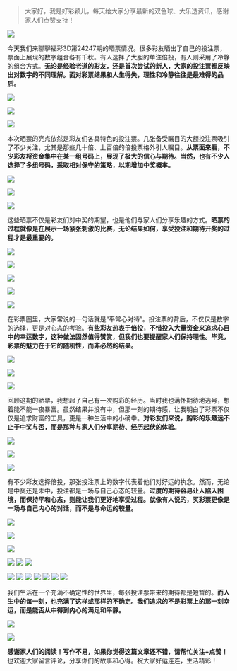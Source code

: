 > 大家好，我是好彩颖儿，每天给大家分享最新的双色球、大乐透资讯，感谢家人们点赞支持！


![](https://cdn.jsdelivr.net/gh/wangwenjie1314/PicCDN/2024-9-13/1726212681972-image.png)


今天我们来聊聊福彩3D第24247期的晒票情况。很多彩友晒出了自己的投注票，票面上展现的数字组合各有千秋。有人选择了大胆的单注倍投，有人则采用了冷静的组合方式。**无论是经验老道的彩友，还是首次尝试的新人，大家的投注票都反映出对数字的不同理解。面对彩票结果和人生得失，理性和冷静往往是最难得的品质。**


![](https://cdn.jsdelivr.net/gh/wangwenjie1314/PicCDN/2024-9-13/1726212775115-image.png)


![](https://cdn.jsdelivr.net/gh/wangwenjie1314/PicCDN/2024-9-13/1726212823179-image.png)


![](https://cdn.jsdelivr.net/gh/wangwenjie1314/PicCDN/2024-9-13/1726213577591-image.png)


本次晒票的亮点依然是彩友们各具特色的投注票。几张备受瞩目的大额投注票吸引了不少关注，尤其是那些几十倍、上百倍的倍投票格外引人瞩目。**从票面来看，不少彩友将资金集中在某一组号码上，展现了极大的信心与期待。当然，也有不少人选择了多组号码，采取相对保守的策略，以期增加中奖概率。**


![](https://cdn.jsdelivr.net/gh/wangwenjie1314/PicCDN/2024-9-13/1726213510275-image.png)


![](https://cdn.jsdelivr.net/gh/wangwenjie1314/PicCDN/2024-9-13/1726212910316-image.png)

![](https://cdn.jsdelivr.net/gh/wangwenjie1314/PicCDN/2024-9-13/1726212897293-image.png)




这些晒票不仅是彩友们对中奖的期望，也是他们与家人们分享乐趣的方式。**晒票的过程就像是在展示一场紧张刺激的比赛，无论结果如何，享受投注和期待开奖的过程才是最重要的。**

![](https://cdn.jsdelivr.net/gh/wangwenjie1314/PicCDN/2024-9-13/1726212968777-image.png)


![](https://cdn.jsdelivr.net/gh/wangwenjie1314/PicCDN/2024-9-13/1726213280368-image.png)

![](https://cdn.jsdelivr.net/gh/wangwenjie1314/PicCDN/2024-9-13/1726213269915-image.png)

![](https://cdn.jsdelivr.net/gh/wangwenjie1314/PicCDN/2024-9-13/1726213262446-image.png)


![](https://cdn.jsdelivr.net/gh/wangwenjie1314/PicCDN/2024-9-13/1726213291496-image.png)


在彩票圈里，大家常说的一句话就是“平常心对待”。投注票的背后，不仅仅是数字的选择，更是对心态的考验。**有些彩友热衷于倍投，不惜投入大量资金来追求心目中的幸运数字，这种做法固然值得赞赏，但我们也要提醒家人们保持理性。毕竟，彩票的魅力在于它的随机性，而非必然的结果。**


![](https://cdn.jsdelivr.net/gh/wangwenjie1314/PicCDN/2024-9-13/1726213338154-image.png)

![](https://cdn.jsdelivr.net/gh/wangwenjie1314/PicCDN/2024-9-13/1726213312530-image.png)

![](https://cdn.jsdelivr.net/gh/wangwenjie1314/PicCDN/2024-9-13/1726213250889-image.png)


回顾这期的晒票，我想起了自己有一次购彩的经历。当时我也满怀期待地选号，想着能不能一夜暴富。虽然结果并没有中，但那一刻的期待感，让我明白了彩票不仅仅是追求财富的工具，更是一种生活中的小确幸。**对彩友们来说，购彩的乐趣远不止于中奖与否，而是那种与家人们分享期待、经历起伏的体验。**


![](https://cdn.jsdelivr.net/gh/wangwenjie1314/PicCDN/2024-9-13/1726213231588-image.png)

![](https://cdn.jsdelivr.net/gh/wangwenjie1314/PicCDN/2024-9-13/1726213221604-image.png)

![](https://cdn.jsdelivr.net/gh/wangwenjie1314/PicCDN/2024-9-13/1726213213778-image.png)


有不少彩友选择倍投，那张投注票上的数字代表着他们对好运的执念。然而，无论是中奖还是未中，投注都是一场与自己心态的较量。**过度的期待容易让人陷入困境，而保持平和心态，则能让我们更好地享受过程。就像有人说的，买彩票更像是一场与自己内心的对话，而不是与命运的较量。**



![](https://cdn.jsdelivr.net/gh/wangwenjie1314/PicCDN/2024-9-13/1726213193284-image.png)


![](https://cdn.jsdelivr.net/gh/wangwenjie1314/PicCDN/2024-9-13/1726212990819-image.png)

![](https://cdn.jsdelivr.net/gh/wangwenjie1314/PicCDN/2024-9-13/1726212984420-image.png)


![](https://cdn.jsdelivr.net/gh/wangwenjie1314/PicCDN/2024-9-13/1726213015387-image.png)
![](https://cdn.jsdelivr.net/gh/wangwenjie1314/PicCDN/2024-9-13/1726212998442-image.png)
![](https://cdn.jsdelivr.net/gh/wangwenjie1314/PicCDN/2024-9-13/1726213006767-image.png)


![](https://cdn.jsdelivr.net/gh/wangwenjie1314/PicCDN/2024-9-13/1726213049382-image.png)
![](https://cdn.jsdelivr.net/gh/wangwenjie1314/PicCDN/2024-9-13/1726213057858-image.png)
![](https://cdn.jsdelivr.net/gh/wangwenjie1314/PicCDN/2024-9-13/1726213067622-image.png)
![](https://cdn.jsdelivr.net/gh/wangwenjie1314/PicCDN/2024-9-13/1726213075941-image.png)
![](https://cdn.jsdelivr.net/gh/wangwenjie1314/PicCDN/2024-9-13/1726213086978-image.png)
![](https://cdn.jsdelivr.net/gh/wangwenjie1314/PicCDN/2024-9-13/1726213097690-image.png)
![](https://cdn.jsdelivr.net/gh/wangwenjie1314/PicCDN/2024-9-13/1726213181859-image.png)



我们生活在一个充满不确定性的世界里，每张投注票带来的期待都是短暂的。**而人生中的每一刻，也充满了这样或那样的不确定。我们追求的不是彩票上的那一刻幸运，而是能否从中得到内心的满足和平静。**

![](https://cdn.jsdelivr.net/gh/wangwenjie1314/PicCDN/2024-9-13/1726212717342-image.png)


![](https://cdn.jsdelivr.net/gh/wangwenjie1314/PicCDN/2024-9-13/1726212731329-image.png)

**感谢家人们的阅读！写作不易，如果你觉得这篇文章还不错，请帮忙关注+点赞！** 也欢迎大家留言评论，分享你们的故事和心得。祝大家好运连连，生活精彩！
